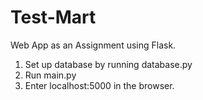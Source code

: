 # Test-Mart
Web App as an Assignment using Flask.

1) Set up database by running database.py
2) Run main.py
3) Enter localhost:5000 in the browser.
